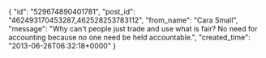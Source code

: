  {
   "id": "529674890401781",
   "post_id": "462493170453287_462528253783112",
   "from_name": "Cara Small",
   "message": "Why can't people just trade and use what is fair? No need for accounting because no one need be held accountable.",
   "created_time": "2013-06-26T06:32:18+0000"
 }
